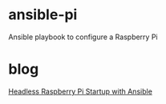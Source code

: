 # ansible-pi
Ansible playbook to configure a Raspberry Pi

# blog
[Headless Raspberry Pi Startup with Ansible](https://justin.isamaker.com/ansible-pi/)
